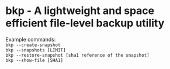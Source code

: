 # bkp - A lightweight and space efficient file-level backup utility

Example commands:  
```bkp --create-snapshot```  
```bkp --snapshots [LIMIT]```  
```bkp --restore-snapshot [sha1 reference of the snapshot]```   
```bkp --show-file [SHA1]```  

